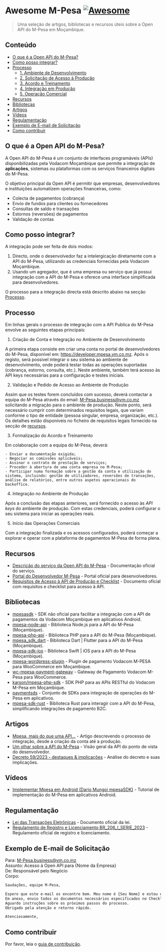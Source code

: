 # Awesome M-Pesa [![Awesome](https://awesome.re/badge-flat.svg)](https://awesome.re)

> Uma seleção de artigos, bibliotecas e recursos úteis sobre a Open API do M-Pesa em Moçambique.

## Conteúdo

- [O que é a Open API do M-Pesa?](#o-que-é-a-open-api-do-m-pesa)
- [Como posso integrar?](#como-posso-integrar)
- [Processo](#processo)
  - [1. Ambiente de Desenvolvimento](#1-ambiente-de-desenvolvimento)
  - [2. Solicitação de Acesso à Produção](#2-solicitação-de-acesso-à-produção)
  - [3. Acordo e Treinamento](#3-acordo-e-treinamento)
  - [4. Integração em Produção](#4-integração-em-produção)
  - [5. Operação Comercial](#5-operação-comercial)
- [Recursos](#recursos)
- [Bibliotecas](#bibliotecas)
- [Artigos](#artigos)
- [Vídeos](#vídeos)
- [Regulamentação](#regulamentação)
- [Exemplo de E-mail de Solicitação](#exemplo-de-e-mail-de-solicitação)
- [Como contribuir](#como-contribuir)

## O que é a Open API do M-Pesa?

A Open API do M-Pesa é um conjunto de interfaces programáveis (APIs)
disponibilizadas pela Vodacom Moçambique que permite a integração de **aplicações**,
sistemas ou plataformas com os serviços financeiros digitais do M-Pesa.

O objetivo principal da Open API é permitir que empresas, desenvolvedores e instituições automatizem operações financeiras, como:

- Colecta de pagamentos (cobrança)
- Envio de fundos para clientes ou fornecedores
- Consultas de saldo e transações
- Estornos (reversões) de pagamentos
- Validação de contas

## Como posso integrar?

A integração pode ser feita de dois modos:

1. Directo, onde o desenvolvedor faz a intelergicação diretamente com a API do M-Pesa, utilizando as credenciais fornecidas pela Vodacom Moçambique.
2. Usando um agregador, que é uma empresa ou serviço que já possui integração com a API do M-Pesa e oferece uma interface simplificada para desenvolvedores.

O processo para a integração directa está descrito abaixo na secção [Processo](#processo).

## Processo

Em linhas gerais o processo de integração com a API Publica do M-Pesa envolve as seguintes etapas principais:

1. Criação de Conta e Integração no Ambiente de Desenvolvimento

  A primeira etapa consiste em criar uma conta no portal de desenvolvedores do M-Pesa, disponível em: https://developer.mpesa.vm.co.mz.
  Após o registo, será possível integrar o seu sistema ao ambiente de desenvolvimento, onde poderá testar todas as operações suportadas (cobrança, estorno, consulta, etc.).
  Neste ambiente, também terá acesso às API keys necessárias para a configuração e testes iniciais.

2. Validação e Pedido de Acesso ao Ambiente de Produção

  Assim que os testes forem concluídos com sucesso, deverá contactar a equipa do M-Pesa através do email: M-Pesa.business@vm.co.mz solicitando a migração para o ambiente de produção.
  Neste ponto, será necessário cumprir com determinados requisitos legais, que variam conforme o tipo de entidade (pessoa singular, empresa, organização, etc.).
  Os detalhes estão disponíveis no ficheiro de requisitos legais fornecido na secção de [recursos](#recursos).

3. Formalização do Acordo e Treinamento

  Em colaboração com a equipa do M-Pesa, deverá:

    - Enviar a documentação exigida;
    - Negociar as comissões aplicáveis;
    - Assinar o contrato de prestação de serviços;
    - Proceder à abertura de uma conta empresa no M-Pesa;
    - Participar numa formação sobre a gestão da conta e utilização do sistema, incluindo: gestão de utilizadores, reversões de transações, análise de relatórios, entre outros aspetos operacionais do backoffice.

4. Integração no Ambiente de Produção

Após a conclusão das etapas anteriores, será fornecido o acesso às *API keys* do ambiente de produção. Com estas credenciais, poderá configurar o seu sistema para iniciar as operações reais.

5. Início das Operações Comerciais

Com a integração finalizada e os acessos configurados, poderá começar a explorar e operar com a plataforma de pagamentos M-Pesa de forma plena.

## Recursos

- [Descrição do serviço da Open API do M-Pesa](https://www.vm.co.mz/m-pesa/artigo/api-aberta-do-m-pesa) - Documentação oficial do serviço.
- [Portal do Desenvolvedor M-Pesa](https://developer.mpesa.vm.co.mz/) - Portal oficial para desenvolvedores.
- [Requisitos de Acesso à API de Produção e Checklist](https://github.com/PauloPhagula/awesome-mpesa/files/13706274/Checklist.para.Pessoas.Colectivas.-.Versao.1.7.-.2022.pdf) - Documento oficial com requisitos e checklist para acesso à API.

## Bibliotecas

- [mpesasdk](https://github.com/realdm/mpesasdk) - SDK não oficial para facilitar a integração com a API de pagamentos da Vodacom Moçambique em aplicativos Android.
- [mpesa-node-api](https://github.com/thatfiredev/mpesa-node-api) - Biblioteca Node.js para a API do M-Pesa (Moçambique).
- [mpesa-php-api](https://github.com/abdulmueid/mpesa-php-api) - Biblioteca PHP para a API do M-Pesa (Moçambique).
- [mpesa_sdk_dart](https://github.com/realrgt/mpesa_sdk_dart) - Biblioteca Dart | Flutter para a API do M-Pesa (Moçambique).
- [mpesa-sdk-ios](https://github.com/AlgyJr/MpesaSDK.git) - Biblioteca Swift | iOS para a API do M-Pesa (Moçambique).
- [mpesa-wordpress-plugin](https://github.com/herquiloidehele/mpesa-wordpress-plugin) - Plugin de pagamento Vodacom M-PESA para WooCommerce em Moçambique.
- [wc-mpesa-payment-gateway](https://github.com/turbohost/wc-mpesa-payment-gateway) - Gateway de Pagamento Vodacom M-Pesa para WooCommerce.
- [karson/mpesa-php-sdk](https://github.com/karson/mpesa-php-sdk) - SDK PHP para as APIs RESTful do Vodacom M-Pesa em Moçambique.
- [paymentsds](https://github.com/paymentsds) - Conjunto de SDKs para integração de operações do M-Pesa em aplicativos.
- [mpesa-sdk-rust](https://github.com/GraHms/mpesa-rust-sdk) - Biblioteca Rust para interagir com a API do M-Pesa, simplificando integrações de pagamento B2C.

## Artigos

- [Mpesa, mais do que uma API…](https://medium.com/android-dev-moz/mpesa-mais-do-que-uma-api-bc2ead953cc2) - Artigo descrevendo o processo de integração, desde a criação da conta até a produção.
- [Um olhar sobre a API do M-Pesa](https://medium.com/android-dev-moz/um-olhar-sobre-a-api-do-m-pesa-688fd6abe351) - Visão geral da API do ponto de vista do desenvolvedor.
- [Decreto 59/2023 - destaques & implicações](https://www.linkedin.com/pulse/decreto-592023-destaques-implica%2525C3%2525A7%2525C3%2525B5es-m%2525C3%2525A1rio-j%2525C3%2525BAnior-snpzf%3FtrackingId=tVAdOsDNxQFQ8YzQMotn4w%253D%253D/?trackingId=tVAdOsDNxQFQ8YzQMotn4w%3D%3D) - Análise do decreto e suas implicações.

## Vídeos

- [Implementar Mpesa em Android (Dario Mungoi mpesaSDK)](https://www.youtube.com/watch?v=RtY67lsb5TY) - Tutorial de implementação do M-Pesa em aplicativos Android.

## Regulamentação

- [Lei das Transações Eletrônicas](https://github.com/PauloPhagula/awesome-mpesa/files/12642436/Lei-das-Transaccoes-eletronicas.pdf) - Documento oficial da lei.
- [Regulamento de Registro e Licenciamento BR_206_I_SERIE_2023](https://github.com/PauloPhagula/awesome-mpesa/files/14340618/Regulamento.de.Registo.e.Licenciamento.BR_206_I_SERIE_2023.pdf) - Regulamento oficial de registro e licenciamento.

## Exemplo de E-mail de Solicitação

Para: M-Pesa.business@vm.co.mz  
Assunto: Acesso à Open API para {Nome da Empresa}  
De: Responsável pelo Negócio  
Corpo:

```txt
Saudações, equipe M-Pesa,

Espero que este e-mail os encontre bem. Meu nome é {Seu Nome} e estou entrando em contato como responsável pelo negócio para solicitar formalmente o acesso à Open API.
Em anexo, envio todos os documentos necessários especificados no Checklist fornecido. Certifiquei-me de incluir todas as informações exigidas para sua análise.
Aguardo instruções sobre os próximos passos do processo.
Obrigado pela atenção e retorno rápido.

Atenciosamente,
```

## Como contribuir

Por favor, leia o [guia de contribuição](contributing.md).
